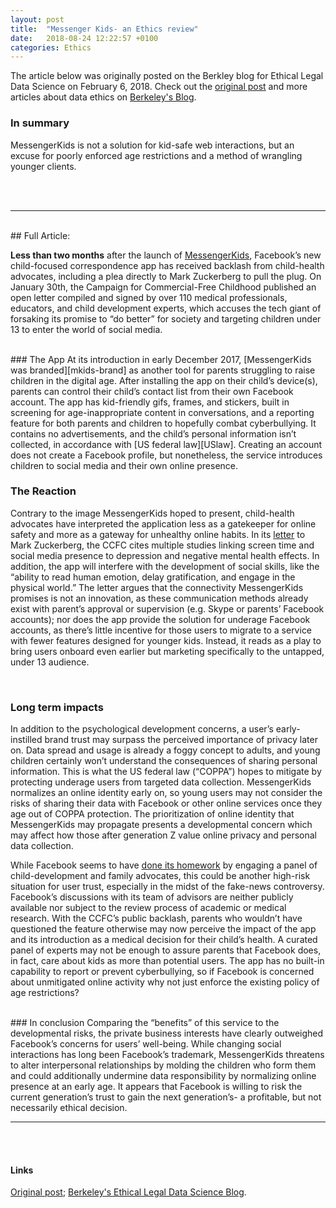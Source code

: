 ```yaml
---
layout: post
title:  "Messenger Kids- an Ethics review"
date:   2018-08-24 12:22:57 +0100
categories: Ethics
---
```

The article below was originally posted on the Berkley blog for Ethical Legal Data Science on February 6, 2018. Check out the [original post][Berkeley-post] and more articles about data ethics on [Berkeley's Blog][Berkeley-home].

### In summary
MessengerKids is not a solution for kid-safe web interactions, but an excuse for poorly enforced age restrictions and a method of wrangling younger clients.

<br><br>


----

<br>
## Full Article:
<br>

**Less than two months** after the launch of [MessengerKids][mkids-home], Facebook’s new child-focused correspondence app has received backlash from child-health advocates, including a plea directly to Mark Zuckerberg to pull the plug. On January 30th, the Campaign for Commercial-Free Childhood published an open letter compiled and signed by over 110 medical professionals, educators, and child development experts, which accuses the tech giant of forsaking its promise to “do better” for society and targeting children under 13 to enter the world of social media.  

<br>
### The App
At its introduction in early December 2017, [MessengerKids was branded][mkids-brand] as another tool for parents struggling to raise children in the digital age. After installing the app on their child’s device(s), parents can control their child’s contact list from their own Facebook account. The app has kid-friendly gifs, frames, and stickers, built in screening for age-inappropriate content in conversations, and a reporting feature for both parents and children to hopefully combat cyberbullying. It contains no advertisements, and the child’s personal information isn’t collected, in accordance with [US federal law][USlaw]. Creating an account does not create a Facebook profile, but nonetheless, the service introduces children to social media and their own online presence.

<br>

### The Reaction
Contrary to the image MessengerKids hoped to present, child-health advocates have interpreted the application less as a gatekeeper for online safety and more as a gateway for unhealthy online habits. In its [letter][CCFC-letter] to Mark Zuckerberg, the CCFC cites multiple studies linking screen time and social media presence to depression and negative mental health effects. In addition, the app will interfere with the development of social skills, like the “ability to read human emotion, delay gratification, and engage in the physical world.” The letter argues that the connectivity MessengerKids promises is not an innovation, as these communication methods already exist with parent’s approval or supervision (e.g. Skype or parents’ Facebook accounts); nor does the app provide the solution for underage Facebook accounts, as there’s little incentive for those users to migrate to a service with fewer features designed for younger kids. Instead, it reads as a play to bring users onboard even earlier but marketing specifically to the untapped, under 13 audience.

<br>

### Long term impacts
In addition to the psychological development concerns, a user’s early-instilled brand trust may surpass the perceived importance of privacy later on. Data spread and usage is already a foggy concept to adults, and young children certainly won’t understand the consequences of sharing personal information. This is what the US federal law (“COPPA”) hopes to mitigate by protecting underage users from targeted data collection. MessengerKids normalizes an online identity early on, so young users may not consider the risks of sharing their data with Facebook or other online services once they age out of COPPA protection. The prioritization of online identity that MessengerKids may propagate presents a developmental concern which may affect how those after generation Z  value online privacy and personal data collection.

While Facebook seems to have [done its homework][fb-pub] by engaging a panel of child-development and family advocates, this could be another high-risk situation for user trust, especially in the midst of the fake-news controversy. Facebook’s discussions with its team of advisors are neither publicly available nor subject to the review process of academic or medical research. With the CCFC’s public backlash, parents who wouldn’t have questioned the feature otherwise may now perceive the impact of the app and its introduction as a medical decision for their child’s health. A curated panel of experts may not be enough to assure parents that Facebook does, in fact, care about kids as more than potential users. The app has no built-in capability to report or prevent cyberbullying, so if Facebook is concerned about unmitigated online activity why not just enforce the existing policy of age restrictions?

<br>
### In conclusion
Comparing the “benefits” of this service to the developmental risks, the private business interests have clearly outweighed Facebook’s concerns for users’ well-being. While changing social interactions has long been Facebook’s trademark, MessengerKids threatens to alter interpersonal relationships by molding the children who form them and could additionally undermine data responsibility by normalizing online presence at an early age. It appears that Facebook is willing to risk the current generation’s trust to gain the next generation’s- a profitable, but not necessarily ethical decision.

<br>

----

<br><br>
#### Links
[Original post][Berkeley-post]; [Berkeley's Ethical Legal Data Science Blog][Berkeley-home].

[Berkeley-post]:https://blogs.ischool.berkeley.edu/w231/2018/02/06/candy-cigarettes-now-available-in-blue-speech-bubble-flavor/
[Berkeley-home]:https://blogs.ischool.berkeley.edu/w231/
[mkids-home]:https://messengerkids.com/
[mkids-brand]:https://newsroom.fb.com/news/2017/12/introducing-messenger-kids-a-new-app-for-families-to-connect/
[USlaw]:https://www.ftc.gov/enforcement/rules/rulemaking-regulatory-reform-proceedings/childrens-online-privacy-protection-rule
[CCFC-letter]:http://www.commercialfreechildhood.org/sites/default/files/devel-generate/gaw/FBMessengerKids.pdf
[fb-pub]:https://newsroom.fb.com/news/2017/12/hard-questions-kids-online/

